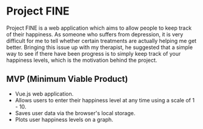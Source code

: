 # Project FINE

Project FINE is a web application which aims to allow people to keep track of their happiness. As someone who suffers from depression, it is very difficult for me to tell whether certain treatments are actually helping me get better. Bringing this issue up with my therapist, he suggested that a simple way to see if there have been progress is to simply keep track of your happiness levels, which is the motivation behind the project.

## MVP (Minimum Viable Product)
- Vue.js web application.
- Allows users to enter their happiness level at any time using a scale of 1 - 10.
- Saves user data via the browser's local storage.
- Plots user happiness levels on a graph.
